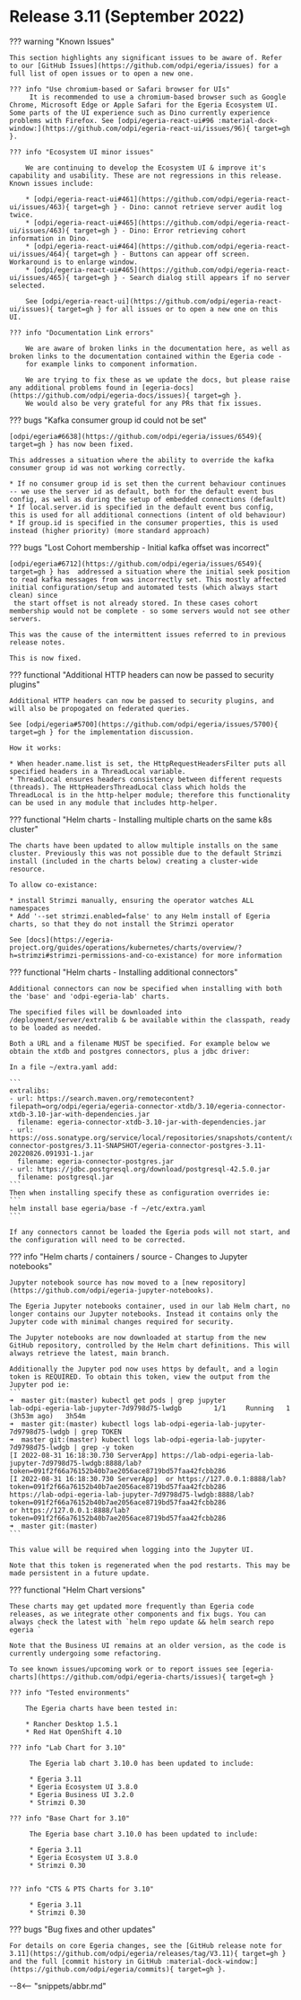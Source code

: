 <!-- SPDX-License-Identifier: CC-BY-4.0 -->
<!-- Copyright Contributors to the Egeria project. -->

# Release 3.11 (September 2022)

??? warning "Known Issues"

    This section highlights any significant issues to be aware of. Refer to our [GitHub Issues](https://github.com/odpi/egeria/issues) for a full list of open issues or to open a new one.

    ??? info "Use chromium-based or Safari browser for UIs"
         It is recommended to use a chromium-based browser such as Google Chrome, Microsoft Edge or Apple Safari for the Egeria Ecosystem UI. Some parts of the UI experience such as Dino currently experience problems with Firefox. See [odpi/egeria-react-ui#96 :material-dock-window:](https://github.com/odpi/egeria-react-ui/issues/96){ target=gh }.

    ??? info "Ecosystem UI minor issues"

        We are continuing to develop the Ecosystem UI & improve it's capability and usability. These are not regressions in this release. Known issues include:

        * [odpi/egeria-react-ui#461](https://github.com/odpi/egeria-react-ui/issues/463){ target=gh } - Dino: cannot retrieve server audit log twice.
        * [odpi/egeria-react-ui#465](https://github.com/odpi/egeria-react-ui/issues/463){ target=gh } - Dino: Error retrieving cohort information in Dino.
        * [odpi/egeria-react-ui#464](https://github.com/odpi/egeria-react-ui/issues/464){ target=gh } - Buttons can appear off screen. Workaround is to enlarge window.
        * [odpi/egeria-react-ui#465](https://github.com/odpi/egeria-react-ui/issues/465){ target=gh } - Search dialog still appears if no server selected.

        See [odpi/egeria-react-ui](https://github.com/odpi/egeria-react-ui/issues){ target=gh } for all issues or to open a new one on this UI.

    ??? info "Documentation Link errors"

        We are aware of broken links in the documentation here, as well as broken links to the documentation contained within the Egeria code -
        for example links to component information.

        We are trying to fix these as we update the docs, but please raise any additional problems found in [egeria-docs](https://github.com/odpi/egeria-docs/issues){ target=gh }.
        We would also be very grateful for any PRs that fix issues.

??? bugs "Kafka consumer group id could not be set"

    [odpi/egeria#6638](https://github.com/odpi/egeria/issues/6549){ target=gh } has now been fixed.

    This addresses a situation where the ability to override the kafka consumer group id was not working correctly.

    * If no consumer group id is set then the current behaviour continues -- we use the server id as default, both for the default event bus config, as well as during the setup of embedded connections (default)
    * If local.server.id is specified in the default event bus config, this is used for all additional connections (intent of old behaviour)
    * If group.id is specified in the consumer properties, this is used instead (higher priority) (more standard approach)

??? bugs "Lost Cohort membership - Initial kafka offset was incorrect"

    [odpi/egeria#6712](https://github.com/odpi/egeria/issues/6549){ target=gh } has  addressed a situation where the initial seek position to read kafka messages from was incorrectly set. This mostly affected initial configuration/setup and automated tests (which always start clean) since
     the start offset is not already stored. In these cases cohort membership would not be complete - so some servers would not see other servers. 

    This was the cause of the intermittent issues referred to in previous release notes.

    This is now fixed.

??? functional "Additional HTTP headers can now be passed to security plugins"

    Additional HTTP headers can now be passed to security plugins, and will also be propogated on federated queries.

    See [odpi/egeria#5700](https://github.com/odpi/egeria/issues/5700){ target=gh } for the implementation discussion.

    How it works:

    * When header.name.list is set, the HttpRequestHeadersFilter puts all specified headers in a ThreadLocal variable.
    * ThreadLocal ensures headers consistency between different requests (threads). The HttpHeadersThreadLocal class which holds the ThreadLocal is in the http-helper module; therefore this functionality can be used in any module that includes http-helper.

    
??? functional "Helm charts - Installing multiple charts on the same k8s cluster"

    The charts have been updated to allow multiple installs on the same cluster. Previously this was not possible due to the default Strimzi install (included in the charts below) creating a cluster-wide resource.

    To allow co-existance:

    * install Strimzi manually, ensuring the operator watches ALL namespaces
    * Add '--set strimzi.enabled=false' to any Helm install of Egeria charts, so that they do not install the Strimzi operator

    See [docs](https://egeria-project.org/guides/operations/kubernetes/charts/overview/?h=strimzi#strimzi-permissions-and-co-existance) for more information

??? functional "Helm charts - Installing additional connectors"

    Additional connectors can now be specified when installing with both the 'base' and 'odpi-egeria-lab' charts.

    The specified files will be downloaded into /deployment/server/extralib & be available within the classpath, ready to be loaded as needed.

    Both a URL and a filename MUST be specified. For example below we obtain the xtdb and postgres connectors, plus a jdbc driver:

    In a file ~/extra.yaml add:

    ```    
    extralibs:
    - url: https://search.maven.org/remotecontent?filepath=org/odpi/egeria/egeria-connector-xtdb/3.10/egeria-connector-xtdb-3.10-jar-with-dependencies.jar
      filename: egeria-connector-xtdb-3.10-jar-with-dependencies.jar
    - url: https://oss.sonatype.org/service/local/repositories/snapshots/content/org/odpi/egeria/egeria-connector-postgres/3.11-SNAPSHOT/egeria-connector-postgres-3.11-20220826.091931-1.jar
      filename: egeria-connector-postgres.jar
    - url: https://jdbc.postgresql.org/download/postgresql-42.5.0.jar
      filename: postgresql.jar
    ```
    Then when installing specify these as configuration overrides ie:
    ```
    helm install base egeria/base -f ~/etc/extra.yaml
    ```
     
    If any connectors cannot be loaded the Egeria pods will not start, and the configuration will need to be corrected.
        
??? info "Helm charts / containers / source - Changes to Jupyter notebooks"

    Jupyter notebook source has now moved to a [new repository](https://github.com/odpi/egeria-jupyter-notebooks).

    The Egeria Jupyter notebooks container, used in our lab Helm chart, no longer contains our Jupyter notebooks. Instead it contains only the Jupyter code with minimal changes required for security.

    The Jupyter notebooks are now downloaded at startup from the new GitHub repository, controlled by the Helm chart definitions. This will always retrieve the latest, main branch.

    Additionally the Jupyter pod now uses https by default, and a login token is REQUIRED. To obtain this token, view the output from the Jupyter pod ie:
    ```
    ➜  master git:(master) kubectl get pods | grep jupyter
    lab-odpi-egeria-lab-jupyter-7d9798d75-lwdgb        1/1     Running   1 (3h53m ago)   3h54m
    ➜  master git:(master) kubectl logs lab-odpi-egeria-lab-jupyter-7d9798d75-lwdgb | grep TOKEN
    ➜  master git:(master) kubectl logs lab-odpi-egeria-lab-jupyter-7d9798d75-lwdgb | grep -y token
    [I 2022-08-31 16:18:30.730 ServerApp] https://lab-odpi-egeria-lab-jupyter-7d9798d75-lwdgb:8888/lab?token=091f2f66a76152b40b7ae2056ace8719bd57faa42fcbb286
    [I 2022-08-31 16:18:30.730 ServerApp]  or https://127.0.0.1:8888/lab?token=091f2f66a76152b40b7ae2056ace8719bd57faa42fcbb286
    https://lab-odpi-egeria-lab-jupyter-7d9798d75-lwdgb:8888/lab?token=091f2f66a76152b40b7ae2056ace8719bd57faa42fcbb286
    or https://127.0.0.1:8888/lab?token=091f2f66a76152b40b7ae2056ace8719bd57faa42fcbb286
    ➜  master git:(master)
    ```

    This value will be required when logging into the Jupyter UI.
    
    Note that this token is regenerated when the pod restarts. This may be made persistent in a future update.

??? functional "Helm Chart versions"

    These charts may get updated more frequently than Egeria code releases, as we integrate other components and fix bugs. You can always check the latest with `helm repo update && helm search repo egeria `

    Note that the Business UI remains at an older version, as the code is currently undergoing some refactoring.

    To see known issues/upcoming work or to report issues see [egeria-charts](https://github.com/odpi/egeria-charts/issues){ target=gh }

    ??? info "Tested environments"

        The Egeria charts have been tested in:
        
        * Rancher Desktop 1.5.1
        * Red Hat OpenShift 4.10

    ??? info "Lab Chart for 3.10"

         The Egeria lab chart 3.10.0 has been updated to include:

         * Egeria 3.11
         * Egeria Ecosystem UI 3.8.0
         * Egeria Business UI 3.2.0
         * Strimzi 0.30

    ??? info "Base Chart for 3.10"

         The Egeria base chart 3.10.0 has been updated to include:

         * Egeria 3.11
         * Egeria Ecosystem UI 3.8.0
         * Strimzi 0.30


    ??? info "CTS & PTS Charts for 3.10"

         * Egeria 3.11
         * Strimzi 0.30

??? bugs "Bug fixes and other updates"

    For details on core Egeria changes, see the [GitHub release note for 3.11](https://github.com/odpi/egeria/releases/tag/V3.11){ target=gh } and the full [commit history in GitHub :material-dock-window:](https://github.com/odpi/egeria/commits){ target=gh }.


--8<-- "snippets/abbr.md"
